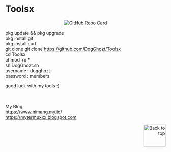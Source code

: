 # Toolsx

<p align="center">
  <a href="https://github.com/himangmyid/Toolsx">
    <img src="https://github-readme-stats.vercel.app/api/pin/?username=himangmyid&repo=Toolsx&theme=tokyonight" alt="GitHub Repo Card">
  </a>
</p>

pkg update && pkg upgrade<br/>
pkg install git<br/>
pkg install curl<br/>
git clone git clone https://github.com/DogGhozt/Toolsx<br/>
cd Toolsx<br/>
chmod +x *<br/>
sh DogGhozt.sh<br/>
username : dogghozt<br/>
password : members<br/>

good luck with my tools :)<br/><br/><br/>

My Blog:<br/>
https://www.himang.my.id/<br/>
https://mytermuxxx.blogspot.com<br/>







<p align="right">
  <a href="#top">
    <img src="https://img.icons8.com/?size=100&id=114041&format=png" alt="Back to top" width="70" height="70">
  </a>
</p>

